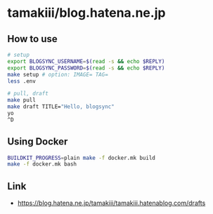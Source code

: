 # tamakiii/blog.hatena.ne.jp

## How to use
```sh
# setup
export BLOGSYNC_USERNAME=$(read -s && echo $REPLY)
export BLOGSYNC_PASSWORD=$(read -s && echo $REPLY)
make setup # option: IMAGE= TAG=
less .env

# pull, draft
make pull
make draft TITLE="Hello, blogsync"
yo
^D
```

## Using Docker
```sh
BUILDKIT_PROGRESS=plain make -f docker.mk build
make -f docker.mk bash
```

## Link

- https://blog.hatena.ne.jp/tamakiii/tamakiii.hatenablog.com/drafts
